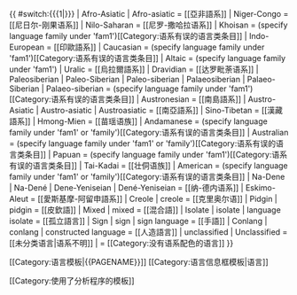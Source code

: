 {{
#switch:{{{1|}}}
| Afro-Asiatic | Afro-asiatic = [[亞非語系]]
| Niger-Congo = [[尼日尔-刚果语系]]
| Nilo-Saharan = [[尼罗-撒哈拉语系]]
| Khoisan = (specify language family under 'fam1')[[Category:语系有误的语言类条目]]
| Indo-European = [[印歐語系]]
| Caucasian = (specify language family under 'fam1')[[Category:语系有误的语言类条目]]
| Altaic = (specify language family under 'fam1') 
| Uralic = [[烏拉爾語系]]
| Dravidian = [[达罗毗荼语系]]
| Paleosiberian | Paleo-Siberian | Paleo-siberian | Palaeosiberian | Palaeo-Siberian | Palaeo-siberian = (specify language family under 'fam1')[[Category:语系有误的语言类条目]]
| Austronesian = [[南島語系]]
| Austro-Asiatic | Austro-asiatic | Austroasiatic = [[南亞語系]]
| Sino-Tibetan = [[漢藏語系]]
| Hmong-Mien = [[苗瑶语族]]
| Andamanese = (specify language family under 'fam1' or 'family')[[Category:语系有误的语言类条目]]
| Australian = (specify language family under 'fam1' or 'family')[[Category:语系有误的语言类条目]]
| Papuan = (specify language family under 'fam1')[[Category:语系有误的语言类条目]]
| Tai-Kadai = [[壮侗语族]]
| American = (specify language family under 'fam1' or 'family')[[Category:语系有误的语言类条目]]
| Na-Dene | Na-Dené | Dene-Yeniseian | Dené-Yeniseian = [[纳-德内语系]]
| Eskimo-Aleut = [[愛斯基摩-阿留申語系]]
| Creole | creole = [[克里奥尔语]]
| Pidgin | pidgin = [[皮欽語]]
| Mixed | mixed = [[混合語]]
| Isolate | isolate | language isolate = [[孤立語言]]
| Sign | sign | sign language = [[手語]]
| Conlang | conlang | constructed language = [[人造語言]]
| unclassified | Unclassified = [[未分类语言|语系不明]]
| = [[Category:没有语系配色的语言]]
}}<noinclude>

[[Category:语言模板|{{PAGENAME}}]]
[[Category:语言信息框模板|语言]]

[[Category:使用了分析程序的模板]]

</noinclude>